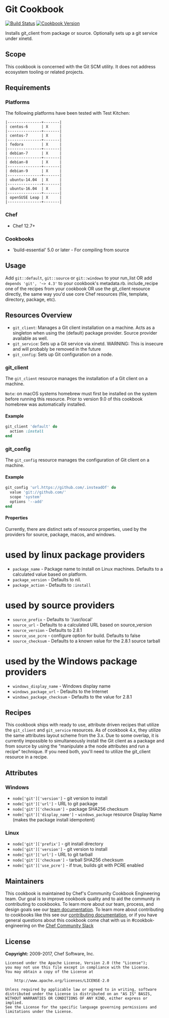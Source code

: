 # Git Cookbook

[![Build Status](https://travis-ci.org/chef-cookbooks/git.svg?branch=master)](https://travis-ci.org/chef-cookbooks/git) [![Cookbook Version](https://img.shields.io/cookbook/v/git.svg)](https://supermarket.chef.io/cookbooks/git)

Installs git_client from package or source. Optionally sets up a git service under xinetd.

## Scope

This cookbook is concerned with the Git SCM utility. It does not address ecosystem tooling or related projects.

## Requirements

### Platforms

The following platforms have been tested with Test Kitchen:

```
|---------------+-------|
| centos-6      | X     |
|---------------+-------|
| centos-7      | X     |
|---------------+-------|
| fedora        | X     |
|---------------+-------|
| debian-7      | X     |
|---------------+-------|
| debian-8      | X     |
|---------------+-------|
| debian-9      | X     |
|---------------+-------|
| ubuntu-14.04  | X     |
|---------------+-------|
| ubuntu-16.04  | X     |
|---------------+-------|
| openSUSE Leap | X     |
|---------------+-------|
```

### Chef

- Chef 12.7+

### Cookbooks

- 'build-essential' 5.0 or later - For compiling from source

## Usage

Add `git::default`, `git::source` or `git::windows` to your run_list OR add `depends 'git', '~> 4.3'` to your cookbook's metadata.rb. include_recipe one of the recipes from your cookbook OR use the git_client resource directly, the same way you'd use core Chef resources (file, template, directory, package, etc).

## Resources Overview

- `git_client`: Manages a Git client installation on a machine. Acts as a singleton when using the (default) package provider. Source provider available as well.
- `git_service`: Sets up a Git service via xinetd. WARNING: This is insecure and will probably be removed in the future
- `git_config`: Sets up Git configuration on a node.

### git_client

The `git_client` resource manages the installation of a Git client on a machine.

`Note`: on macOS systems homebrew must first be installed on the system before running this resource. Prior to version 9.0 of this cookbook homebrew was automatically installed.

#### Example

```ruby
git_client 'default' do
  action :install
end
```

### git_config

The `git_config` resource manages the configuration of Git client on a machine.

#### Example

```ruby
git_config 'url.https://github.com/.insteadOf' do
  value 'git://github.com/'
  scope 'system'
  options '--add'
end
```

#### Properties

Currently, there are distinct sets of resource properties, used by the providers for source, package, macos, and windows.

# used by linux package providers

- `package_name` - Package name to install on Linux machines. Defaults to a calculated value based on platform.
- `package_version` - Defaults to nil.
- `package_action` - Defaults to `:install`

# used by source providers

- `source_prefix` - Defaults to '/usr/local'
- `source_url` - Defaults to a calculated URL based on source_version
- `source_version` - Defaults to 2.8.1
- `source_use_pcre` - configure option for build. Defaults to false
- `source_checksum` - Defaults to a known value for the 2.8.1 source tarball

# used by the Windows package providers

- `windows_display_name` - Windows display name
- `windows_package_url` - Defaults to the Internet
- `windows_package_checksum` - Defaults to the value for 2.8.1

## Recipes

This cookbook ships with ready to use, attribute driven recipes that utilize the `git_client` and `git_service` resources. As of cookbook 4.x, they utilize the same attributes layout scheme from the 3.x. Due to some overlap, it is currently impossible to simultaneously install the Git client as a package and from source by using the "manipulate a the node attributes and run a recipe" technique. If you need both, you'll need to utilize the git_client resource in a recipe.

## Attributes

### Windows

- `node['git']['version']` - git version to install
- `node['git']['url']` - URL to git package
- `node['git']['checksum']` - package SHA256 checksum
- `node['git']['display_name']` - `windows_package` resource Display Name (makes the package install idempotent)

### Linux

- `node['git']['prefix']` - git install directory
- `node['git']['version']` - git version to install
- `node['git']['url']` - URL to git tarball
- `node['git']['checksum']` - tarball SHA256 checksum
- `node['git']['use_pcre']` - if true, builds git with PCRE enabled

## Maintainers

This cookbook is maintained by Chef's Community Cookbook Engineering team. Our goal is to improve cookbook quality and to aid the community in contributing to cookbooks. To learn more about our team, process, and design goals see our [team documentation](https://github.com/chef-cookbooks/community_cookbook_documentation/blob/master/COOKBOOK_TEAM.MD). To learn more about contributing to cookbooks like this see our [contributing documentation](https://github.com/chef-cookbooks/community_cookbook_documentation/blob/master/CONTRIBUTING.MD), or if you have general questions about this cookbook come chat with us in #cookbok-engineering on the [Chef Community Slack](http://community-slack.chef.io/)

## License

**Copyright:** 2009-2017, Chef Software, Inc.

```
Licensed under the Apache License, Version 2.0 (the "License");
you may not use this file except in compliance with the License.
You may obtain a copy of the License at

    http://www.apache.org/licenses/LICENSE-2.0

Unless required by applicable law or agreed to in writing, software
distributed under the License is distributed on an "AS IS" BASIS,
WITHOUT WARRANTIES OR CONDITIONS OF ANY KIND, either express or implied.
See the License for the specific language governing permissions and
limitations under the License.
```
